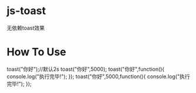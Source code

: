 # js-toast
无依赖toast效果

# How To Use

toast("你好");//默认2s
toast("你好",5000);
toast("你好",function(){
  console.log("执行完毕!");
});
toast("你好",5000,function(){
  console.log("执行完毕!");
});
